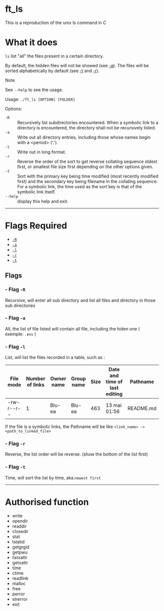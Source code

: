 # ft_ls
This is a reproduction of the unix ls command in C 

# What it does

`ls` list "all" the files present in a certain directory.

By default, the hidden files will not be showed (see [-a](#flag--a)).
The files will be sorted alphabetically by default (see [-t](#flag--t) and [-r](#flag--r-1)).

> [!NOTE]  
> See `--help` to see the usage.
> 
> Usage: `./ft_ls [OPTION] [FOLDER]`
> 
> Options:
> <dl>
> <code>-R</code> <dd>Recursively list subdirectories encountered. When a symbolic link to a directory is encountered, the directory shall not be recursively listed.</dd>
> <code>-a</code>	<dd>Write out all directory entries, including those whose names begin with a &lt;period&gt; ('.').</dd>
> <code>-l</code>	<dd>Write out in long format.</dd>
> <code>-r</code>	<dd>Reverse the order of the sort to get reverse collating sequence oldest first, or smallest file size first depending on the other options given.</dd>
> <code>-t</code>	<dd>Sort with the primary key being time modified (most recently modified first) and the secondary key being filename in the collating sequence.  For a symbolic link, the time used as the sort key is that of the symbolic link itself.</dd>
> <code>--help</code>	<dd> display this help and exit.</dd>
> </dl>


---

# Flags Required
 - [`-R`](#--flag--r)
 - [`-a`](#--flag--a)
 - [`-l`](#--flag--l)
 - [`-r`](#--flag--r-1)
 - [`-t`](#--flag--t)

## Flags 

### - Flag `-R`

Recursive, will enter all sub directory and list all files and directory in those sub directories

### - Flag `-a`

All, the list of file listed will contain all file, including the hiden one ( exemple: `.env` )

### - Flag `-l`

List, will list the files recorded in a table, such as : <br>

| File mode  | Number of links | Owner name | Group name | Size | Date and time of last editing | Pathname  |
|------------|-----------------|------------|------------|------|-------------------------------|-----------|
| -rw-r--r-- | 1               | Blu-ea     | Blu-ea     | 463  | 13 mai  01:56                 | README.md |

If the file is a symbolic links, the Pathname will be like `<link_name> -> <path_to_linked_file>`

### - Flag `-r`

Reverse, the list order will be reverse. (show the bottom of the list first)

### - Flag `-t`

Time, will sort the list by time, aka.`newest first` 

---

# Authorised function
 - write
 - opendir
 - readdir
 - closedir
 - stat
 - lstatid
 - getgrgid
 - getpwu
 - listxattr
 - getxattr
 - time
 - ctime
 - readlink
 - malloc
 - free
 - perror
 - strerror
 - exit